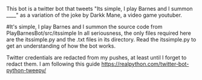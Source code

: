This bot is a twitter bot that tweets "Its simple, I play Barnes and I summon ____" as a variation of the joke by Darkk Mane, a video game youtuber.


#It's simple, I play Barnes and I summon the source code from PlayBarnesBot/src/itssimple
In all seriousness, the only files required here are the itssimple.py and the .txt files in its directory. 
Read the itssimple.py to get an understanding of how the bot works.

Twitter credentials are redacted from my pushes, at least until I forget to redact them.
I am following this guide https://realpython.com/twitter-bot-python-tweepy/
